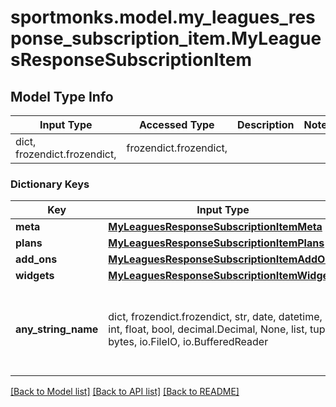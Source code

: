 # sportmonks.model.my_leagues_response_subscription_item.MyLeaguesResponseSubscriptionItem

## Model Type Info
Input Type | Accessed Type | Description | Notes
------------ | ------------- | ------------- | -------------
dict, frozendict.frozendict,  | frozendict.frozendict,  |  | 

### Dictionary Keys
Key | Input Type | Accessed Type | Description | Notes
------------ | ------------- | ------------- | ------------- | -------------
**meta** | [**MyLeaguesResponseSubscriptionItemMeta**](MyLeaguesResponseSubscriptionItemMeta.md) | [**MyLeaguesResponseSubscriptionItemMeta**](MyLeaguesResponseSubscriptionItemMeta.md) |  | [optional] 
**plans** | [**MyLeaguesResponseSubscriptionItemPlans**](MyLeaguesResponseSubscriptionItemPlans.md) | [**MyLeaguesResponseSubscriptionItemPlans**](MyLeaguesResponseSubscriptionItemPlans.md) |  | [optional] 
**add_ons** | [**MyLeaguesResponseSubscriptionItemAddOns**](MyLeaguesResponseSubscriptionItemAddOns.md) | [**MyLeaguesResponseSubscriptionItemAddOns**](MyLeaguesResponseSubscriptionItemAddOns.md) |  | [optional] 
**widgets** | [**MyLeaguesResponseSubscriptionItemWidgets**](MyLeaguesResponseSubscriptionItemWidgets.md) | [**MyLeaguesResponseSubscriptionItemWidgets**](MyLeaguesResponseSubscriptionItemWidgets.md) |  | [optional] 
**any_string_name** | dict, frozendict.frozendict, str, date, datetime, int, float, bool, decimal.Decimal, None, list, tuple, bytes, io.FileIO, io.BufferedReader | frozendict.frozendict, str, BoolClass, decimal.Decimal, NoneClass, tuple, bytes, FileIO | any string name can be used but the value must be the correct type | [optional]

[[Back to Model list]](../../README.md#documentation-for-models) [[Back to API list]](../../README.md#documentation-for-api-endpoints) [[Back to README]](../../README.md)

